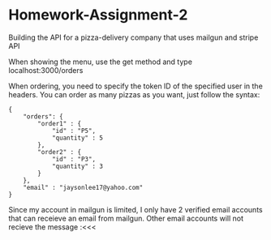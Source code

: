 # Homework-Assignment-2
Building the API for a pizza-delivery company that uses mailgun and stripe API

When showing the menu, use the get method and type localhost:3000/orders

When ordering, you need to specify the token ID of the specified user in the headers. You can order as many pizzas as you want, just follow the syntax:
```
{
	"orders": {
		"order1" : {
			"id" : "P5",
			"quantity" : 5
		},
		"order2" : {
			"id" : "P3",
			"quantity" : 3
		}
	},
	"email" : "jaysonlee17@yahoo.com"
}
```

Since my account in mailgun is limited, I only have 2 verified email accounts that can receieve an email from mailgun. Other email accounts will not recieve the message :<<<
